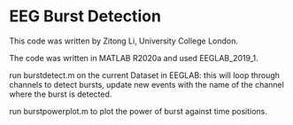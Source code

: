 # EEG Burst Detection
This code was written by Zitong Li, University College London.

The code was written in MATLAB R2020a and used EEGLAB_2019_1.

run burstdetect.m on the current Dataset in EEGLAB:
this will loop through channels to detect bursts, update new events with the name of the channel where the burst is detected.

run burstpowerplot.m to plot the power of burst against time positions.
